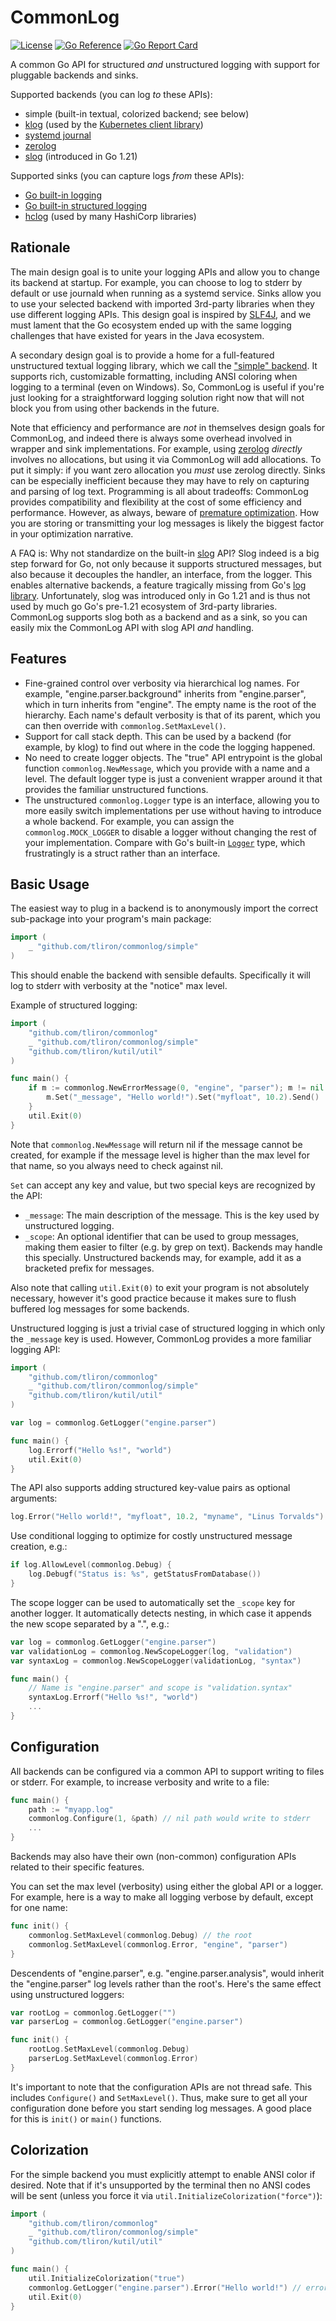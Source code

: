 CommonLog
=========

[![License](https://img.shields.io/badge/License-Apache%202.0-blue.svg)](https://opensource.org/licenses/Apache-2.0)
[![Go Reference](https://pkg.go.dev/badge/github.com/tliron/commonlog.svg)](https://pkg.go.dev/github.com/tliron/commonlog)
[![Go Report Card](https://goreportcard.com/badge/github.com/tliron/commonlog)](https://goreportcard.com/report/github.com/tliron/commonlog)

A common Go API for structured *and* unstructured logging with support for pluggable backends
and sinks.

Supported backends (you can log *to* these APIs):

* simple (built-in textual, colorized backend; see below)
* [klog](https://github.com/kubernetes/klog) (used by the [Kubernetes client library](https://github.com/kubernetes/client-go/))
* [systemd journal](https://www.freedesktop.org/software/systemd/man/systemd-journald.service.html)
* [zerolog](https://github.com/rs/zerolog)
* [slog](https://pkg.go.dev/log/slog) (introduced in Go 1.21)

Supported sinks (you can capture logs *from* these APIs):

* [Go built-in logging](https://pkg.go.dev/log)
* [Go built-in structured logging](https://pkg.go.dev/log/slog)
* [hclog](https://github.com/hashicorp/go-hclog) (used by many HashiCorp libraries)

Rationale
---------

The main design goal is to unite your logging APIs and allow you to change its backend at startup. For example,
you can choose to log to stderr by default or use journald when running as a systemd service. Sinks allow
you to use your selected backend with imported 3rd-party libraries when they use different logging APIs. This
design goal is inspired by [SLF4J](https://www.slf4j.org/), and we must lament that the Go ecosystem ended up
with the same logging challenges that have existed for years in the Java ecosystem.

A secondary design goal is to provide a home for a full-featured unstructured textual logging library, which we
call the ["simple" backend](simple/). It supports rich, customizable formatting, including ANSI coloring when
logging to a terminal (even on Windows). So, CommonLog is useful if you're just looking for a straightforward
logging solution right now that will not block you from using other backends in the future.

Note that efficiency and performance are *not* in themselves design goals for CommonLog, and indeed there is
always some overhead involved in wrapper and sink implementations. For example, using
[zerolog](https://github.com/rs/zerolog) *directly* involves no allocations, but using it via CommonLog will add
allocations. To put it simply: if you want zero allocation you *must* use zerolog directly. Sinks can be especially
inefficient because they may have to rely on capturing and parsing of log text. Programming is all about tradeoffs:
CommonLog provides compatibility and flexibility at the cost of some efficiency and performance. However,
as always, beware of [premature optimization](https://wiki.c2.com/?PrematureOptimization). How you are storing
or transmitting your log messages is likely the biggest factor in your optimization narrative.

A FAQ is: Why not standardize on the built-in [slog](https://pkg.go.dev/log/slog) API? Slog indeed is a big
step forward for Go, not only because it supports structured messages, but also because it decouples the
handler, an interface, from the logger. This enables alternative backends, a feature tragically missing from
Go's [log library](https://pkg.go.dev/log). Unfortunately, slog was introduced only in Go 1.21 and is thus
not used by much go Go's pre-1.21 ecosystem of 3rd-party libraries. CommonLog supports slog both as a backend
and as a sink, so you can easily mix the CommonLog API with slog API *and* handling.

Features
--------

* Fine-grained control over verbosity via hierarchical log names. For example, "engine.parser.background"
  inherits from "engine.parser", which in turn inherits from "engine". The empty name is the root of the
  hierarchy. Each name's default verbosity is that of its parent, which you can then override with
  `commonlog.SetMaxLevel()`.
* Support for call stack depth. This can be used by a backend (for example, by klog) to find out where in
  the code the logging happened.
* No need to create logger objects. The "true" API entrypoint is the global function `commonlog.NewMessage`,
  which you provide with a name and a level. The default logger type is just a convenient wrapper around it
  that provides the familiar unstructured functions.
* The unstructured `commonlog.Logger` type is an interface, allowing you to more easily switch implementations
  per use without having to introduce a whole backend. For example, you can assign the `commonlog.MOCK_LOGGER`
  to disable a logger without changing the rest of your implementation. Compare with Go's built-in
  [`Logger`](https://pkg.go.dev/log#Logger) type, which frustratingly is a struct rather than an interface.

Basic Usage
-----------

The easiest way to plug in a backend is to anonymously import the correct sub-package into your program's
main package:

```go
import (
    _ "github.com/tliron/commonlog/simple"
)
```

This should enable the backend with sensible defaults. Specifically it will log to stderr with verbosity at
the "notice" max level.

Example of structured logging:

```go
import (
    "github.com/tliron/commonlog"
    _ "github.com/tliron/commonlog/simple"
    "github.com/tliron/kutil/util"
)

func main() {
    if m := commonlog.NewErrorMessage(0, "engine", "parser"); m != nil {
        m.Set("_message", "Hello world!").Set("myfloat", 10.2).Send()
    }
    util.Exit(0)
}
```

Note that `commonlog.NewMessage` will return nil if the message cannot be created, for example if
the message level is higher than the max level for that name, so you always need to check against nil.

`Set` can accept any key and value, but two special keys are recognized by the API:

* `_message`: The main description of the message. This is the key used by unstructured logging.
* `_scope`: An optional identifier that can be used to group messages, making them easier to filter
  (e.g. by grep on text). Backends may handle this specially. Unstructured backends may, for example,
  add it as a bracketed prefix for messages.

Also note that calling `util.Exit(0)` to exit your program is not absolutely necessary, however
it's good practice because it makes sure to flush buffered log messages for some backends.

Unstructured logging is just a trivial case of structured logging in which only the `_message` key
is used. However, CommonLog provides a more familiar logging API:

```go
import (
    "github.com/tliron/commonlog"
    _ "github.com/tliron/commonlog/simple"
    "github.com/tliron/kutil/util"
)

var log = commonlog.GetLogger("engine.parser")

func main() {
    log.Errorf("Hello %s!", "world")
    util.Exit(0)
}
```

The API also supports adding structured key-value pairs as optional arguments:

```go
log.Error("Hello world!", "myfloat", 10.2, "myname", "Linus Torvalds")
```

Use conditional logging to optimize for costly unstructured message creation, e.g.:

```go
if log.AllowLevel(commonlog.Debug) {
    log.Debugf("Status is: %s", getStatusFromDatabase())
}
```

The scope logger can be used to automatically set the `_scope` key for another logger. It
automatically detects nesting, in which case it appends the new scope separated by a ".",
e.g.:

```go
var log = commonlog.GetLogger("engine.parser")
var validationLog = commonlog.NewScopeLogger(log, "validation")
var syntaxLog = commonlog.NewScopeLogger(validationLog, "syntax")

func main() {
    // Name is "engine.parser" and scope is "validation.syntax"
    syntaxLog.Errorf("Hello %s!", "world")
    ...
}
```

Configuration
-------------

All backends can be configured via a common API to support writing to files or stderr. For example, to increase
verbosity and write to a file:

```go
func main() {
    path := "myapp.log"
    commonlog.Configure(1, &path) // nil path would write to stderr
    ...
}
```

Backends may also have their own (non-common) configuration APIs related to their specific
features.

You can set the max level (verbosity) using either the global API or a logger. For
example, here is a way to make all logging verbose by default, except for one name:

```go
func init() {
    commonlog.SetMaxLevel(commonlog.Debug) // the root
    commonlog.SetMaxLevel(commonlog.Error, "engine", "parser")
}
```

Descendents of "engine.parser", e.g. "engine.parser.analysis", would inherit the
"engine.parser" log levels rather than the root's. Here's the same effect using unstructured
loggers:

```go
var rootLog = commonlog.GetLogger("")
var parserLog = commonlog.GetLogger("engine.parser")

func init() {
    rootLog.SetMaxLevel(commonlog.Debug)
    parserLog.SetMaxLevel(commonlog.Error)
}
```

It's important to note that the configuration APIs are not thread safe. This includes
`Configure()` and `SetMaxLevel()`. Thus, make sure to get all your configuration done before
you start sending log messages. A good place for this is `init()` or `main()` functions.

Colorization
------------

For the simple backend you must explicitly attempt to enable ANSI color if desired. Note that
if it's unsupported by the terminal then no ANSI codes will be sent (unless you force it via
`util.InitializeColorization("force")`):

```go
import (
    "github.com/tliron/commonlog"
    _ "github.com/tliron/commonlog/simple"
    "github.com/tliron/kutil/util"
)

func main() {
    util.InitializeColorization("true")
    commonlog.GetLogger("engine.parser").Error("Hello world!") // errors are in red
    util.Exit(0)
}
```
